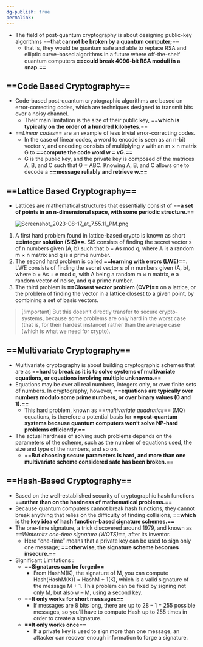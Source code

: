 ```yaml
---
dg-publish: true
permalink:
---
```







- The field of post-quantum cryptography is about designing public-key algorithms **==that cannot be broken by a quantum computer;==**
    - that is, they would be quantum safe and able to replace RSA and elliptic curve–based algorithms in a future where off-the-shelf quantum computers **==could break 4096-bit RSA moduli in a snap.==**

## ==Code Based Cryptography==

- Code-based post-quantum cryptographic algorithms are based on error-correcting codes, which are techniques designed to transmit bits over a noisy channel.
    - Their main limitation is the size of their public key, ==**which is typically on the order of a hundred kilobytes.**==
- ==_Linear codes_== are an example of less trivial error-correcting codes.
    - In the case of linear codes, a word to encode is seen as an n-bit vector v, and encoding consists of multiplying v with an m × n matrix G to **==compute the code word w = vG.==**
    - G is the public key, and the private key is composed of the matrices A, B, and C such that G = ABC. Knowing A, B, and C allows one to decode a **==message reliably and retrieve w.==**

## ==Lattice Based Cryptography==

- Lattices are mathematical structures that essentially consist of ==**a set of points in an n-dimensional space, with some periodic structure.**==
    
    ![Screenshot_2023-08-17_at_7.55.11_PM.png](/img/user/img/Screenshot_2023-08-17_at_7.55.11_PM.png)
    

1. A first hard problem found in lattice-based crypto is known as short **==integer solution (SIS)==**. SIS consists of finding the secret vector s of n numbers given (A, b) such that b = As mod q, where A is a random m × n matrix and q is a prime number.
2. The second hard problem is called **==learning with errors (LWE)==**. LWE consists of finding the secret vector s of n numbers given (A, b), where b = As + e mod q, with A being a random m × n matrix, e a random vector of noise, and q a prime number.
3. The third problem is **==Closest vector problem (CVP)==** on a lattice, or the problem of finding the vector in a lattice closest to a given point, by combining a set of basis vectors.

> [!important] But this doesn’t directly transfer to secure crypto- systems, because some problems are only hard in the worst case (that is, for their hardest instance) rather than the average case (which is what we need for crypto).

## ==Multivariate Cryptography==

- Multivariate cryptography is about building cryptographic schemes that are as ==**hard to break as it is to solve systems of multivariate equations, or equations involving multiple unknowns.**==
- Equations may be over all real numbers, integers only, or over finite sets of numbers. In cryptography, however, **==equations are typically over numbers modulo some prime numbers, or over binary values (0 and 1).==**
    - This hard problem, known as ==_multivariate quadratics_== (MQ) equations, is therefore a potential basis for **==post-quantum systems because quantum computers won’t solve NP-hard problems efficiently.==**
- The actual hardness of solving such problems depends on the parameters of the scheme, such as the number of equations used, the size and type of the numbers, and so on.
    - ==**But choosing secure parameters is hard, and more than one multivariate scheme considered safe has been broken.**==

## ==Hash-Based Cryptography==

- Based on the well-established security of cryptographic hash functions ==**rather than on the hardness of mathematical problems.**==
- Because quantum computers cannot break hash functions, they cannot break anything that relies on the difficulty of finding collisions, **==which is the key idea of hash function–based signature schemes.==**
- The one-time signature, a trick discovered around 1979, and known as _==Winternitz one-time signature (WOTS)==_, after its inventor.
    - Here “one-time” means that a private key can be used to sign only one message; **==otherwise, the signature scheme becomes insecure.==**
- Significant Limitations :
    - **==Signatures can be forged==**
        - From HashM(K), the signature of M, you can compute Hash(HashM(K)) = HashM + 1(K), which is a valid signature of the message M + 1. This problem can be fixed by signing not only M, but also w – M, using a second key.
    - **==It only works for short messages==**
        - If messages are 8 bits long, there are up to 28 – 1 = 255 possible messages, so you’ll have to compute Hash up to 255 times in order to create a signature.
    - **==It only works once==**
        - If a private key is used to sign more than one message, an attacker can recover enough information to forge a signature.